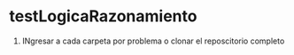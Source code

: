 # testLogicaRazonamiento 
 1. INgresar a cada carpeta por problema o clonar el reposcitorio completo 
